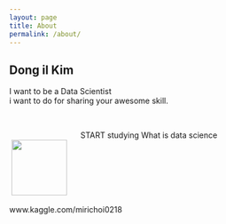```yaml
---
layout: page
title: About
permalink: /about/
---
```


<div class="post-content">
    <h2 class="sname-main">Dong il Kim</h2>
<p> I want to be a Data Scientist <br />i want to do for sharing your awesome skill.</p>
<p><br /></p>
<center><div class="man-title">
  START studying <span class="sname">What is data science</span>
</div>
</center>
<div class="manual manual-title">
  <img src="https://user-images.githubusercontent.com/37648643/38792298-d704a194-413b-11e8-8801-6a76b4be67b8.jpg" width="100"></img>  </div>
<p> www.kaggle.com/mirichoi0218 <div class="manual-content">


</div>


